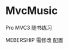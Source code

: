 MvcMusic
========

Pro MVC3 随书练习


MEBERSHIP 需修改 配置
<add name="LocalSqlServer" connectionString="Data Source=(local);Initial
Catalog=aspnetdb;Integrated Security=True"
providerName="System.Data.SqlClient"/>
